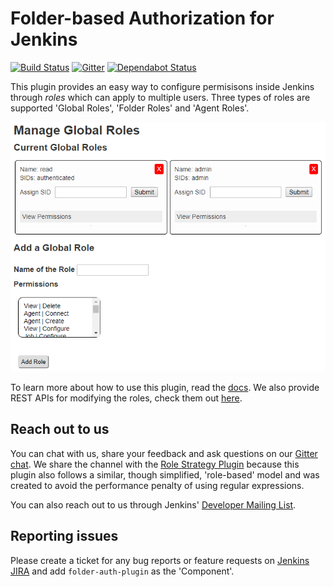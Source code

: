 # Folder-based Authorization for Jenkins

[![Build Status](https://ci.jenkins.io/job/Plugins/job/folder-auth-plugin/job/master/badge/icon)](https://ci.jenkins.io/job/Plugins/job/folder-auth-plugin/job/master/)
[![Gitter](https://badges.gitter.im/jenkinsci/role-strategy-plugin.svg)](https://gitter.im/jenkinsci/role-strategy-plugin?utm_source=badge&utm_medium=badge&utm_campaign=pr-badge)
[![Dependabot Status](https://api.dependabot.com/badges/status?host=github&repo=jenkinsci/folder-auth-plugin)](https://dependabot.com)

This plugin provides an easy way to configure permisisons inside Jenkins
through *roles* which can apply to multiple users. Three types of roles are
supported 'Global Roles', 'Folder Roles' and 'Agent Roles'.

![Screenshot of the plugin](/docs/images/screenshot.png)

To learn more about how to use this plugin, read the [docs](/docs/usage.md).
We also provide REST APIs for modifying the roles, check them out [here](/docs/rest-api.adoc).

## Reach out to us

You can chat with us, share your feedback and ask questions on our [Gitter chat](https://gitter.im/jenkinsci/role-strategy-plugin).
We share the channel with the [Role Strategy Plugin](https://github.com/jenkinsci/role-strategy-plugin)
because this plugin also follows a similar, though simplified, 'role-based' model and was created to
avoid the performance penalty of using regular expressions.

You can also reach out to us through Jenkins'
[Developer Mailing List](mailto:jenkinsci-dev@googlegroups.com).

## Reporting issues

Please create a ticket for any bug reports or feature requests on
[Jenkins JIRA](https://issues.jenkins-ci.org/) and add `folder-auth-plugin`
as the 'Component'.
